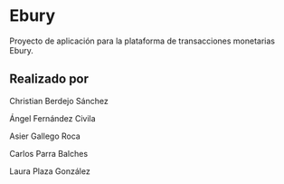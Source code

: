 # Ebury
Proyecto de aplicación para la plataforma de transacciones monetarias Ebury.

## Realizado por

Christian Berdejo Sánchez

Ángel Fernández Civila

Asier Gallego Roca

Carlos Parra Balches

Laura Plaza González
